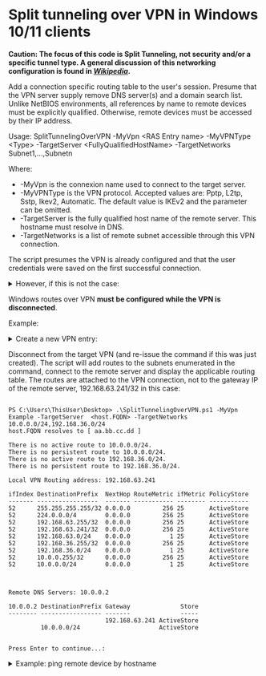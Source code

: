 # Split tunneling over VPN in Windows 10/11 clients

**Caution: The focus of this code is Split Tunneling, not security and/or a specific tunnel type. A general discussion of this networking configuration is found in *[Wikipedia](https://en.wikipedia.org/wiki/Split_tunneling)*.**

Add a connection specific routing table to the user's session. Presume that the VPN server supply remove DNS server(s) and a domain search list. Unlike NetBIOS environments, all references by name to remote devices must be explicitly qualified. Otherwise, remote devices must be accessed by their IP address.


Usage: SplitTunnelingOverVPN -MyVpn \<RAS Entry name\> -MyVPNType \<Type\> -TargetServer \<FullyQualifiedHostName\> -TargetNetworks Subnet1,...,Subnetn

Where:
- -MyVpn is the connexion name used to connect to the target server.
- -MyVPNType is the VPN protocol. Accepted values are: Pptp, L2tp, Sstp, Ikev2, Automatic. The default value is IKEv2 and the parameter can be omitted.
- -TargetServer is the fully qualified host name of the remote server. This hostname must resolve in DNS.
- -TargetNetworks is a list of remote subnet accessible through this VPN connection.

The script presumes the VPN is already configured and that the user credentials were saved on the first successful connection.

<details>
<Summary>However, if this is not the case:</Summary>
A VPN connection is created with the following parameters:

- AuthenticationTransformConstants : SHA256128
- CipherTransformConstants         : AES256
- DHGroup                          : Group14
- IntegrityCheckMethod             : SHA256
- PfsGroup                         : None
- EncryptionMethod                 : AES256

These are the default parameters used by IoS and MAC devices for IKEv2 connectors.

The user is then invited to connect to the remote server and save the credentials before routes can be attached to this connection.
</details>

Windows routes over VPN **must be configured while the VPN is disconnected**.


Example:
<details>
<Summary>Create a new VPN entry:</Summary>

````
PS C:\Users\ThisUser\Desktop> .\SplitTunnelingOverVPN.ps1 -MyVpn Example -TargetServer <host.FQDN> -TargetNetworks 10.0.0.0/24,192.168.36.0/24


AuthenticationTransformConstants : SHA256128
CipherTransformConstants         : AES256
DHGroup                          : Group14
IntegrityCheckMethod             : SHA256
PfsGroup                         : None
EncryptionMethod                 : AES256

WARNING : Please connect to this remote server and save your credentials before routes can be attached to this
connection.
WARNING :
There is no active route to 10.0.0.0/24.
There is no persistent route to 10.0.0.0/24.
There is no active route to 192.168.36.0/24.
There is no persistent route to 192.168.36.0/24.
WARNING : Please use the Windows interface to connect to Example
WARNING : RAS Dial error code: 703
````
</details>

Disconnect from the target VPN (and re-issue the command if this was just created). The script will add routes to the subnets enumerated in the command, connect to the remote server and display the applicable routing table. The routes are attached to the VPN connection, not to the gateway IP of the remote server, 192.168.63.241/32 in this case:

````

PS C:\Users\ThisUser\Desktop> .\SplitTunnelingOverVPN.ps1 -MyVpn Example -TargetServer  <host.FQDN> -TargetNetworks 10.0.0.0/24,192.168.36.0/24
host.FQDN resolves to [ aa.bb.cc.dd ]

There is no active route to 10.0.0.0/24.
There is no persistent route to 10.0.0.0/24.
There is no active route to 192.168.36.0/24.
There is no persistent route to 192.168.36.0/24.

Local VPN Routing address: 192.168.63.241

ifIndex DestinationPrefix  NextHop RouteMetric ifMetric PolicyStore
------- -----------------  ------- ----------- -------- -----------
52      255.255.255.255/32 0.0.0.0         256 25       ActiveStore
52      224.0.0.0/4        0.0.0.0         256 25       ActiveStore
52      192.168.63.255/32  0.0.0.0         256 25       ActiveStore
52      192.168.63.241/32  0.0.0.0         256 25       ActiveStore
52      192.168.63.0/24    0.0.0.0           1 25       ActiveStore
52      192.168.36.255/32  0.0.0.0         256 25       ActiveStore
52      192.168.36.0/24    0.0.0.0           1 25       ActiveStore
52      10.0.0.255/32      0.0.0.0         256 25       ActiveStore
52      10.0.0.0/24        0.0.0.0           1 25       ActiveStore



Remote DNS Servers: 10.0.0.2

10.0.0.2 DestinationPrefix Gateway              Store
-------- ----------------- -------              -----
                           192.168.63.241 ActiveStore
         10.0.0.0/24                      ActiveStore


Press Enter to continue...:

````

<details>
<Summary>Example: ping remote device by hostname</Summary>
Name resolution for the remote hosts is done by the remote DNS server(s) only if the conection suffix is explicitly specified:

````

PS C:\Users\ThisUser\Desktop> ping TL-SG2008P.FQDN

Pinging TL-SG2008P.FQDN [10.0.0.3] with 32 bytes of data:
Pinging 10.0.0.3 with 32 bytes of data:
Reply from 10.0.0.3: bytes=32 time=20 ms TTL=63
Reply from 10.0.0.3: bytes=32 time=22 ms TTL=63
Reply from 10.0.0.3: bytes=32 time=25 ms TTL=63
Reply from 10.0.0.3: bytes=32 time=26 ms TTL=63

Ping statistics for 10.0.0.3:
    Packets: Sent = 4, Received = 4, Lost = 0 (0% loss),
Approximate round trip times in milli-seconds:
    Minimum = 20ms, Maximum = 26ms, Average = 23ms

PS C:\Users\ThisUser\Desktop>
````
</details>


